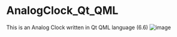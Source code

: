 # AnalogClock_Qt_QML
This is an Analog Clock written in Qt QML language (6.6)
![image](https://github.com/Archana-Etavalath/AnalogClock_Qt_QML/assets/145788649/a02a6d2d-c196-41f9-bd10-a562a0a18be5)
